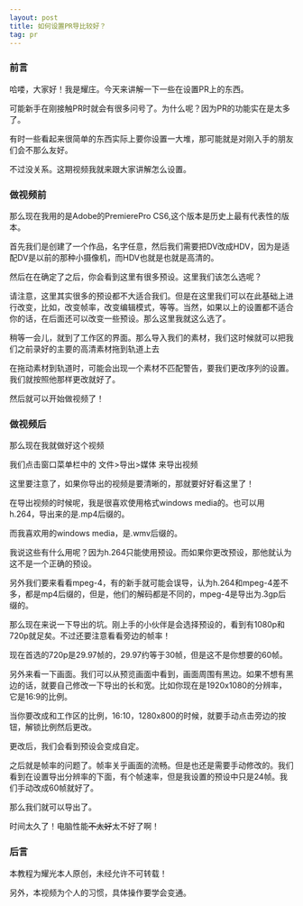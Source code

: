 ```yaml
---
layout: post
title: 如何设置PR导比较好？
tag: pr
---
```


### 前言

哈喽，大家好！我是耀庄。今天来讲解一下一些在设置PR上的东西。

可能新手在刚接触PR时就会有很多问号了。为什么呢？因为PR的功能实在是太多了。

有时一些看起来很简单的东西实际上要你设置一大堆，那可能就是对刚入手的朋友们会不那么友好。

不过没关系。这期视频我就来跟大家讲解怎么设置。

### 做视频前

那么现在我用的是Adobe的PremierePro CS6,这个版本是历史上最有代表性的版本。

首先我们是创建了一个作品，名字任意，然后我们需要把DV改成HDV，因为是适配DV是以前的那种小摄像机，而HDV也就是也就是高清的。

然后在在确定了之后，你会看到这里有很多预设。这里我们该怎么选呢？

请注意，这里其实很多的预设都不大适合我们。但是在这里我们可以在此基础上进行改变，比如，改变帧率，改变编辑模式，等等。当然，如果以上的设置都不适合你的话，在后面还可以改变一些预设。那么这里我就这么选了。

稍等一会儿，就到了工作区的界面。那么导入我们的素材，我们这时候就可以把我们之前录好的主要的高清素材拖到轨道上去

在拖动素材到轨道时，可能会出现一个素材不匹配警告，要我们更改序列的设置。我们就按照他那样更改就好了。

然后就可以开始做视频了！

### 做视频后

那么现在我就做好这个视频

我们点击窗口菜单栏中的 文件>导出>媒体 来导出视频

这里要注意了，如果你导出的视频是要清晰的，那就要好好看这里了！

在导出视频的时候呢，我是很喜欢使用格式windows media的。也可以用h.264，导出来的是.mp4后缀的。

而我喜欢用的windows media，是.wmv后缀的。

我说这些有什么用呢？因为h.264只能使用预设。而如果你更改预设，那他就认为这不是一个正确的预设。

另外我们要来看看mpeg-4，有的新手就可能会误导，认为h.264和mpeg-4差不多，都是mp4后缀的，但是，他们的解码都是不同的，mpeg-4是导出为.3gp后缀的。

那么现在来说一下导出的坑。刚上手的小伙伴是会选择预设的，看到有1080p和720p就足矣。不过还要注意看看旁边的帧率！

现在首选的720p是29.97帧的，29.97约等于30帧，但是这不是你想要的60帧。

另外来看一下画面。我们可以从预览画面中看到，画面周围有黑边。如果不想有黑边的话，就要自己修改一下导出的长和宽。比如你现在是1920x1080的分辨率，它是16:9的比例。

当你要改成和工作区的比例，16:10，1280x800的时候，就要手动点击旁边的按钮，解锁比例然后更改。

更改后，我们会看到预设会变成自定。

之后就是帧率的问题了。帧率关乎画面的流畅。但是也还是需要手动修改的。我们看到在设置导出分辨率的下面，有个帧速率，但是我设置的预设中只是24帧。我们手动改成60帧就好了。

那么我们就可以导出了。

时间太久了！电脑性能<del>不太好</del>太不好了啊！

### 后言

本教程为耀光本人原创，未经允许不可转载！

另外，本视频为个人的习惯，具体操作要学会变通。
